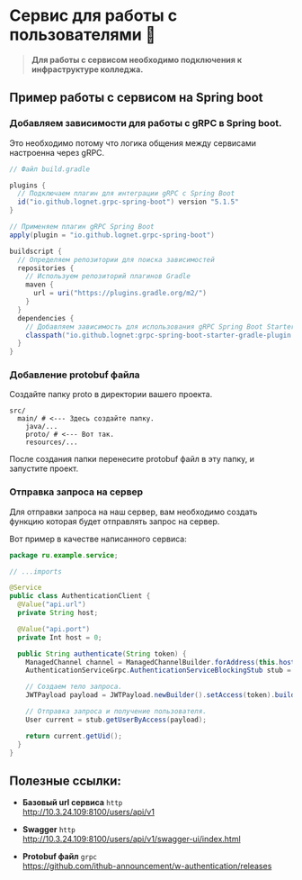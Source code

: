 # Сервис для работы с пользователями 🤟

> **Для работы с сервисом необходимо подключения к инфраструктуре колледжа.**

## Пример работы с сервисом на Spring boot

### Добавляем зависимости для работы с gRPC в Spring boot.

Это необходимо потому что логика общения между сервисами настроенна через gRPC.

```gradle
// Файл build.gradle

plugins {
  // Подключаем плагин для интеграции gRPC с Spring Boot
  id("io.github.lognet.grpc-spring-boot") version "5.1.5"
}

// Применяем плагин gRPC Spring Boot
apply(plugin = "io.github.lognet.grpc-spring-boot")

buildscript {
  // Определяем репозитории для поиска зависимостей
  repositories {
    // Используем репозиторий плагинов Gradle
    maven {
      url = uri("https://plugins.gradle.org/m2/")
    }
  }
  dependencies {
    // Добавляем зависимость для использования gRPC Spring Boot Starter Gradle Plugin
    classpath("io.github.lognet:grpc-spring-boot-starter-gradle-plugin:5.1.5")
  }
}
```

### Добавление protobuf файла

Создайте папку proto в директории вашего проекта.

```
src/
  main/ # <--- Здесь создайте папку.
    java/...
    proto/ # <--- Вот так.
    resources/...
```

После создания папки перенесите protobuf файл в эту папку, и запустите проект.

### Отправка запроса на сервер

Для отправки запроса на наш сервер, вам необходимо создать функцию которая будет отправлять запрос на сервер.

Вот пример в качестве написанного сервиса:

```java
package ru.example.service;

// ...imports

@Service
public class AuthenticationClient {
  @Value("api.url")
  private String host;

  @Value("api.port")
  private Int host = 0;

  public String authenticate(String token) {
    ManagedChannel channel = ManagedChannelBuilder.forAddress(this.host, this.port).usePlaintext().build();
    AuthenticationServiceGrpc.AuthenticationServiceBlockingStub stub = AuthenticationServiceGrpc.newBlockingStub(channel);

    // Создаем тело запроса.
    JWTPayload payload = JWTPayload.newBuilder().setAccess(token).build();

    // Отправка запроса и получение пользователя.
    User current = stub.getUserByAccess(payload);

    return current.getUid();
  }
}
```

## Полезные ссылки:

- <b>Базовый url сервиса</b> `http`\
   http://10.3.24.109:8100/users/api/v1

- <b>Swagger</b> `http`\
  http://10.3.24.109:8100/users/api/v1/swagger-ui/index.html

- <b>Protobuf файл</b> `grpc`\
  https://github.com/ithub-announcement/w-authentication/releases

